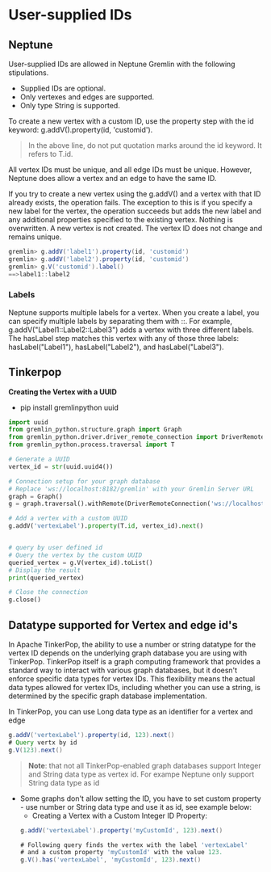 # User-supplied IDs

## Neptune
User-supplied IDs are allowed in Neptune Gremlin with the following stipulations.
- Supplied IDs are optional.
- Only vertexes and edges are supported.
- Only type String is supported.

To create a new vertex with a custom ID, use the property step with the id keyword: g.addV().property(id, 'customid').
> In the above line, do not put quotation marks around the id keyword. It refers to T.id.

All vertex IDs must be unique, and all edge IDs must be unique. However, Neptune does allow a vertex and an edge to have the same ID.

If you try to create a new vertex using the g.addV() and a vertex with that ID already exists, the operation fails. The exception to this is if you specify a new label for the vertex, the operation succeeds but adds the new label and any additional properties specified to the existing vertex. Nothing is overwritten. A new vertex is not created. The vertex ID does not change and remains unique.

```groovy
gremlin> g.addV('label1').property(id, 'customid')
gremlin> g.addV('label2').property(id, 'customid')
gremlin> g.V('customid').label()
==>label1::label2
```

### Labels
Neptune supports multiple labels for a vertex. When you create a label, you can specify multiple labels by separating them with ::. For example, g.addV("Label1::Label2::Label3") adds a vertex with three different labels. The hasLabel step matches this vertex with any of those three labels: hasLabel("Label1"), hasLabel("Label2"), and hasLabel("Label3").


## Tinkerpop
**Creating the Vertex with a UUID**
- pip install gremlinpython uuid
```python
import uuid
from gremlin_python.structure.graph import Graph
from gremlin_python.driver.driver_remote_connection import DriverRemoteConnection
from gremlin_python.process.traversal import T

# Generate a UUID
vertex_id = str(uuid.uuid4())

# Connection setup for your graph database
# Replace 'ws://localhost:8182/gremlin' with your Gremlin Server URL
graph = Graph()
g = graph.traversal().withRemote(DriverRemoteConnection('ws://localhost:8182/gremlin', 'g'))

# Add a vertex with a custom UUID
g.addV('vertexLabel').property(T.id, vertex_id).next()


# query by user defined id
# Query the vertex by the custom UUID
queried_vertex = g.V(vertex_id).toList()
# Display the result
print(queried_vertex)

# Close the connection
g.close()
```


## Datatype supported for Vertex and edge id's
In Apache TinkerPop, the ability to use a number or string datatype for the vertex ID depends on the underlying graph database you are using with TinkerPop. TinkerPop itself is a graph computing framework that provides a standard way to interact with various graph databases, but it doesn't enforce specific data types for vertex IDs. This flexibility means the actual data types allowed for vertex IDs, including whether you can use a string, is determined by the specific graph database implementation.

In TinkerPop, you can use Long data type as an identifier for a vertex and edge
```groovy
g.addV('vertexLabel').property(id, 123).next()
# Query vertx by id
g.V(123).next()
```

> **Note**: that not all TinkerPop-enabled graph databases  support Integer and 
> String data type as vertex id. For exampe Neptune only support String data type as id

- Some graphs don't allow setting the ID, you have to  set custom property - use number or String data type and use it as id, see example below:
  - Creating a Vertex with a Custom Integer ID Property:
  ```groovy
  g.addV('vertexLabel').property('myCustomId', 123).next()
  
  # Following query finds the vertex with the label 'vertexLabel'
  # and a custom property 'myCustomId' with the value 123.
  g.V().has('vertexLabel', 'myCustomId', 123).next()

  ```